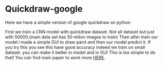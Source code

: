 # Quickdraw-google
Here we have a simple version of google quickdraw on python 

First we train a CNN model with quickdraw dataset. Not all dataset but just with 50000.(main data set has 50 milion images to train) Then after train our model i made a simple GUI
to draw paint and then our model predict it. If you try this you see this have good accuracy indeed we train on small dataset. you can make it better in model and in GUI This is too simple to do that! You can find main paper to work more [HERE](https://arxiv.org/abs/1704.03477).
